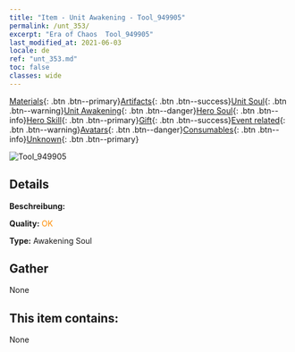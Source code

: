 ```yaml
---
title: "Item - Unit Awakening - Tool_949905"
permalink: /unt_353/
excerpt: "Era of Chaos  Tool_949905"
last_modified_at: 2021-06-03
locale: de
ref: "unt_353.md"
toc: false
classes: wide
---
```

 [Materials](/ItemsDE/){: .btn .btn--primary}[Artifacts](/ItemsDE/Artifacts/){: .btn .btn--success}[Unit Soul](/ItemsDE/UnitSoul/){: .btn .btn--warning}[Unit Awakening](/ItemsDE/UnitAwakening/){: .btn .btn--danger}[Hero Soul](/ItemsDE/HeroSoul/){: .btn .btn--info}[Hero Skill](/ItemsDE/HeroSkill/){: .btn .btn--primary}[Gift](/ItemsDE/Gift/){: .btn .btn--success}[Event related](/ItemsDE/Events/){: .btn .btn--warning}[Avatars](/ItemsDE/Avatars/){: .btn .btn--danger}[Consumables](/ItemsDE/Consumables/){: .btn .btn--info}[Unknown](/ItemsDE/Unknown/){: .btn .btn--primary}

 ![Tool_949905](/images/u/tia_meirenyu.jpg)

## Details
 **Beschreibung:** 

 **Quality:** <span style="color: #FF8C00">OK</span>

 **Type:** Awakening Soul

## Gather

  None

## This item contains:

  None


